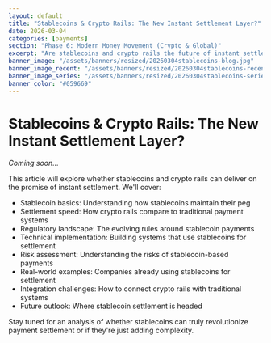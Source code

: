 ```yaml
---
layout: default
title: "Stablecoins & Crypto Rails: The New Instant Settlement Layer?"
date: 2026-03-04
categories: [payments]
section: "Phase 6: Modern Money Movement (Crypto & Global)"
excerpt: "Are stablecoins and crypto rails the future of instant settlement, or just another layer of complexity in the payment ecosystem?"
banner_image: "/assets/banners/resized/20260304stablecoins-blog.jpg"
banner_image_recent: "/assets/banners/resized/20260304stablecoins-recent.jpg"
banner_image_series: "/assets/banners/resized/20260304stablecoins-series.jpg"
banner_color: "#059669"
---
```


# Stablecoins & Crypto Rails: The New Instant Settlement Layer?

*Coming soon...*

This article will explore whether stablecoins and crypto rails can deliver on the promise of instant settlement. We'll cover:

- Stablecoin basics: Understanding how stablecoins maintain their peg
- Settlement speed: How crypto rails compare to traditional payment systems
- Regulatory landscape: The evolving rules around stablecoin payments
- Technical implementation: Building systems that use stablecoins for settlement
- Risk assessment: Understanding the risks of stablecoin-based payments
- Real-world examples: Companies already using stablecoins for settlement
- Integration challenges: How to connect crypto rails with traditional systems
- Future outlook: Where stablecoin settlement is headed

Stay tuned for an analysis of whether stablecoins can truly revolutionize payment settlement or if they're just adding complexity.

